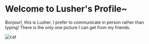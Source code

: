 # Welcome to Lusher's Profile~

Bonjour!, this is Lusher.
I prefer to communicate in person rather than typing!
There is the only one picture I can get from my friends.

![cat](https://s3.bmp.ovh/imgs/2022/03/ab71e755775a82cc.jpg)
